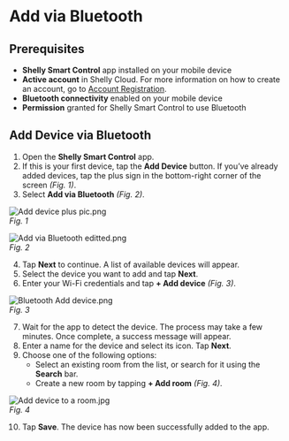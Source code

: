 # Add via Bluetooth

## Prerequisites

- **Shelly Smart Control** app installed on your mobile device  
- **Active account** in Shelly Cloud. For more information on how to create an account, go to [Account Registration](../knowledge-base/account-registration).  
- **Bluetooth connectivity** enabled on your mobile device  
- **Permission** granted for Shelly Smart Control to use Bluetooth  

## Add Device via Bluetooth

1. Open the **Shelly Smart Control** app.  
2. If this is your first device, tap the **Add Device** button. If you’ve already added devices, tap the plus sign in the bottom-right corner of the screen _(Fig. 1)_.  
3. Select **Add via Bluetooth** _(Fig. 2)_.  

![Add device plus pic.png](https://kb.shelly.cloud/__attachments/1612841107/Add%20device%20plus%20pic.png?inst-v=06e25fb6-1df6-4585-801d-931808676f21)  
*Fig. 1*

![Add via Bluetooth editted.png](https://kb.shelly.cloud/__attachments/1612841107/Add%20via%20Bluetooth%20editted.png?inst-v=06e25fb6-1df6-4585-801d-931808676f21)  
*Fig. 2*

4. Tap **Next** to continue. A list of available devices will appear.  
5. Select the device you want to add and tap **Next**.  
6. Enter your Wi-Fi credentials and tap **+ Add device** _(Fig. 3)_.  

![Bluetooth Add device.png](https://kb.shelly.cloud/__attachments/1612841107/Bluetooth%20Add%20device.png?inst-v=06e25fb6-1df6-4585-801d-931808676f21)  
*Fig. 3*

7. Wait for the app to detect the device. The process may take a few minutes. Once complete, a success message will appear.  
8. Enter a name for the device and select its icon. Tap **Next**.  
9. Choose one of the following options:  
   - Select an existing room from the list, or search for it using the **Search** bar.  
   - Create a new room by tapping **+ Add room** _(Fig. 4)_.  

![Add device to a room.jpg](https://kb.shelly.cloud/__attachments/1612841107/Add%20device%20to%20a%20room.jpg?inst-v=06e25fb6-1df6-4585-801d-931808676f21)  
*Fig. 4*

10. Tap **Save**. The device has now been successfully added to the app.
